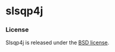 # slsqp4j

### License
Slsqp4j is released under the [BSD license](https://github.com/skew-markets/slsqp4j/blob/master/LICENSE.txt).
